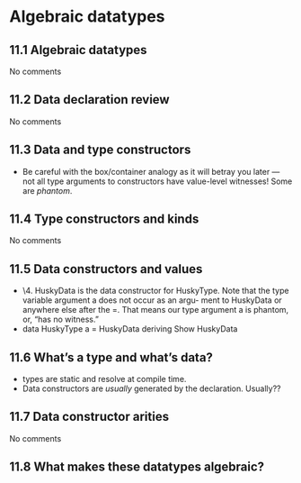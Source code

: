 # Algebraic datatypes

## 11.1 Algebraic datatypes
No comments

## 11.2 Data declaration review
No comments

## 11.3 Data and type constructors
- Be careful with the box/container analogy as it will betray
  you later — not all type arguments to constructors have
  value-level witnesses! Some are *phantom*.

## 11.4 Type constructors and kinds
No comments

## 11.5 Data constructors and values
- \4. HuskyData is the data constructor for HuskyType. Note that
  the type variable argument a does not occur as an argu-
  ment to HuskyData or anywhere else after the =. That means
  our type argument a is phantom, or, “has no witness.”
- data HuskyType a = HuskyData deriving Show
  HuskyData

## 11.6 What’s a type and what’s data?
- types are static and resolve at compile time.
- Data constructors are *usually* generated by the declaration.
  Usually??

## 11.7 Data constructor arities
No comments

## 11.8 What makes these datatypes algebraic?